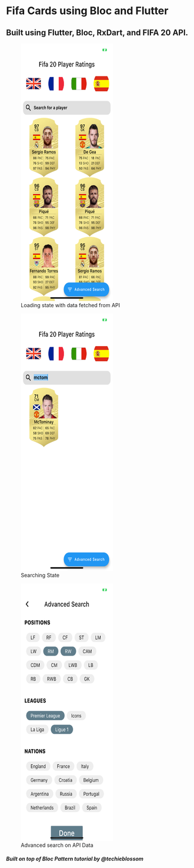 # Fifa Cards using Bloc and Flutter

## Built using Flutter, Bloc, RxDart, and FIFA 20 API.

<figure>
<img src="screenshots/1.png" alt="Your image title" width="250" height="700"/>
<figcaption> Loading state with data fetched from API</figcaption>
</figure>

<figure>
<img src="screenshots/2.png" alt="Your image title" width="250" height="700"/>
<figcaption> Searching State</figcaption>
</figure>

<figure>
<img src="screenshots/3.png" alt="Your image title" width="250" height="700"/>
<figcaption> Advanced search on API Data</figcaption>
</figure>

##### Built on top of Bloc Pattern tutorial by @techieblossom
